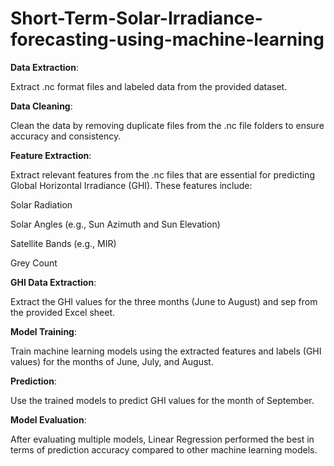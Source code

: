 # Short-Term-Solar-Irradiance-forecasting-using-machine-learning
**Data Extraction**:

Extract .nc format files and labeled data from the provided dataset.

**Data Cleaning**:

Clean the data by removing duplicate files from the .nc file folders to ensure accuracy and consistency.

**Feature Extraction**:

Extract relevant features from the .nc files that are essential for predicting Global Horizontal Irradiance (GHI). These features include:

Solar Radiation

Solar Angles (e.g., Sun Azimuth and Sun Elevation)

Satellite Bands (e.g., MIR)

Grey Count

**GHI Data Extraction**:

Extract the GHI values for the three months (June to August) and sep from the provided Excel sheet.

**Model Training**:

Train machine learning models using the extracted features and labels (GHI values) for the months of June, July, and August.

**Prediction**:

Use the trained models to predict GHI values for the month of September.

**Model Evaluation**:

After evaluating multiple models, Linear Regression performed the best in terms of prediction accuracy compared to other machine learning models.
